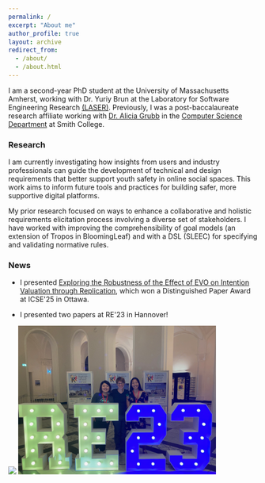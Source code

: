 ```yaml
---
permalink: /
excerpt: "About me"
author_profile: true
layout: archive
redirect_from: 
  - /about/
  - /about.html
---
```


I am a second-year PhD student at the University of Massachusetts Amherst, working with Dr. Yuriy Brun at the Laboratory for Software Engineering Research [(LASER)](https://laser.cs.umass.edu/). Previously, I was a post-baccalaureate research affiliate working with [Dr. Alicia Grubb](https://amgrubb.github.io/) in the [Computer Science Department](http://cs.smith.edu/) at Smith College.  

### Research 

I am currently investigating how insights from users and industry professionals can guide the development of technical and design requirements that better support youth safety in online social spaces. This work aims to inform future tools and practices for building safer, more supportive digital platforms.

My prior research focused on ways to enhance a collaborative and holistic requirements elicitation process involving a diverse set of stakeholders. I have worked with improving the comprehensibility of goal models (an extension of Tropos in BloomingLeaf) and with a DSL (SLEEC) for specifying and validating normative rules.

### News

- I presented [Exploring the Robustness of the Effect of EVO on Intention Valuation through Replication](https://yesugenb.github.io/icse25-paper.pdf), which won a Distinguished Paper Award at ICSE'25 in Ottawa. 
 
- I presented two papers at RE'23 in Hannover!

[<img src="images/icse-25.png"  width="400" >]([https://bsky.app/profile/yuriybrun.bsky.social/post/3lo4j7y2exc2i](https://x.com/YuriyBrun/status/1917948672022614202/photo/2))
[<img src="images/re-2023.png"  width="400" >](https://twitter.com/smithcollege/status/1717164135874429187/photo/1)
